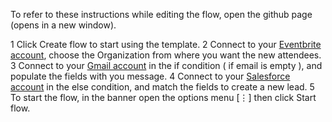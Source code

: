 To refer to these instructions while editing the flow, open the github page (opens in a new window).

1 Click Create flow to start using the template.
2 Connect to your [Eventbrite account](https://developer.ibm.com/integration/docs/app-connect/how-to-guides-for-apps/use-ibm-app-connect-eventbrite/), choose the Organization from where you want the new attendees.
3 Connect to your [Gmail account](http://ibm.biz/acgmail) in the if condition ( if email is empty ), and populate the fields with you message.
4 Connect to your [Salesforce account](https://developer.ibm.com/integration/docs/app-connect/how-to-guides-for-apps/use-ibm-app-connect-salesforce/) in the else condition, and match the fields to create a new lead. 
5 To start the flow, in the banner open the options menu [⋮] then click Start flow.
